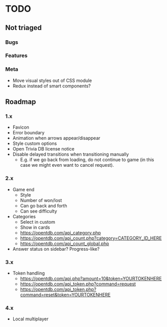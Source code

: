 # TODO

## Not triaged

### Bugs

### Features

### Meta

- Move visual styles out of CSS module
- Redux instead of smart components?

## Roadmap

### 1.x

- Favicon
- Error boundary
- Animation when arrows appear/disappear
- Style custom options
- Open Trivia DB license notice
- Disable delayed transitions when transitioning manually
  - E.g. if we go back from loading, do not continue to game (in this case we might even want to
    cancel request).

### 2.x

- Game end
  - Style
  - Number of won/lost
  - Can go back and forth
  - Can see difficulty
- Categories
  - Select in custom
  - Show in cards
  - https://opentdb.com/api_category.php
  - https://opentdb.com/api_count.php?category=CATEGORY_ID_HERE
  - https://opentdb.com/api_count_global.php
- Answer status on sidebar? Progress-like?

### 3.x

- Token handling
  - https://opentdb.com/api.php?amount=10&token=YOURTOKENHERE
  - https://opentdb.com/api_token.php?command=request
  - https://opentdb.com/api_token.php?command=reset&token=YOURTOKENHERE

### 4.x

- Local multiplayer
